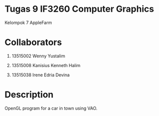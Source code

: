 Tugas 9 IF3260 Computer Graphics
================================
Kelompok 7 AppleFarm

# Collaborators

1. 13515002 Wenny Yustalim

2. 13515008 Kanisius Kenneth Halim

3. 13515038 Irene Edria Devina

# Description

OpenGL program for a car in town using VAO.

